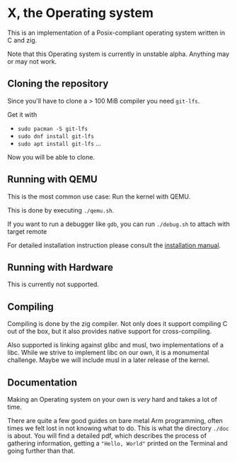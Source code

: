 # X, the Operating system

This is an implementation of a Posix-compliant operating system written in C and zig.

Note that this Operating system is currently in unstable alpha. Anything may or may not work.

## Cloning the repository

Since you'll have to clone a > 100 MiB compiler you need `git-lfs`.

Get it with
- `sudo pacman -S git-lfs`
- `sudo dnf install git-lfs`
- `sudo apt install git-lfs`
...

Now you will be able to clone.

## Running with QEMU

This is the most common use case: Run the kernel with QEMU.

This is done by executing `./qemu.sh`.

If you want to run a debugger like `gdb`, you can run `./debug.sh` to attach with target remote

For detailed installation instruction please consult the [installation manual](./doc/INSTALL.md).

## Running with Hardware

This is currently not supported.

## Compiling

Compiling is done by the zig compiler. Not only does it support compiling C out of the box,
but it also provides native support for cross-compiling.

Also supported is linking against glibc and musl, two implementations of a libc. While we strive to
implement libc on our own, it is a monumental challenge. Maybe we will include musl in a later release of the kernel.

## Documentation

Making an Operating system on your own is *very* hard and takes a lot of time.

There are quite a few good guides on bare metal Arm programming, often times we felt lost in not knowing what to do.
This is what the directory `./doc` is about. You will find a detailed pdf, which describes the process of gathering information,
getting a `"Hello, World"` printed on the Terminal and going further than that.



